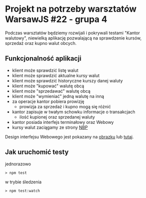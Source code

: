 # Projekt na potrzeby warsztatów WarsawJS #22 - grupa 4

Podczas warsztatów będziemy rozwijali i pokrywali testami "Kantor walutowy",
niewielką aplikację pozwalającą na sprawdzenie kursów, sprzedaż oraz
kupno walut obcych.

## Funkcjonalność aplikacji

- klient może sprawdzić listę walut
- klient może sprawdzić aktualne kursy walut
- klient może sprawdzić historyczne kurszy danej waluty
- klient może "kupować" walutę obcą
- klient może "sprzedawać" walutę obcą
- klient może "wymieniać" jedną walutę na inną
- za operacje kantor pobiera prowizję
    - prowizja za sprzedaż i kupno mogą się różnić
- kantor zapisuje w twałym schowku informacje o transakcjach
    - ilość kupionej oraz sprzedanej waluty
- kantor posiada interfejs terminałowy oraz Webowy
- kursy walut zaciągamy ze strony [NBP](http://api.nbp.pl/#kursyWalut)

Design interfejsu Webowego jest pokazany na [obrazku](design/design.png)
lub [tutaj](https://wireframe.cc/Ih8iNG).

## Jak uruchomić testy

jednorazowo

```
> npm test
```

w trybie śledzenia

```
> npm test:watch
```
